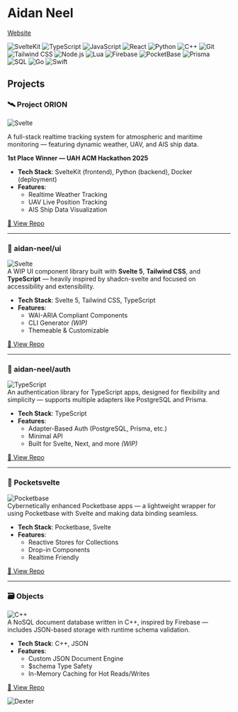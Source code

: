 # Aidan Neel
[Website](https://aidan-neel.com)

![SvelteKit](https://img.shields.io/badge/SvelteKit-f1413d?style=flat&logo=svelte&logoColor=white)
![TypeScript](https://img.shields.io/badge/TypeScript-3178C6?style=flat&logo=typescript&logoColor=white)
![JavaScript](https://img.shields.io/badge/JavaScript-F7DF1E?style=flat&logo=javascript&logoColor=black)
![React](https://img.shields.io/badge/React-61DAFB?style=flat&logo=react&logoColor=black)
![Python](https://img.shields.io/badge/Python-3776AB?style=flat&logo=python&logoColor=white)
![C++](https://img.shields.io/badge/C++-00599C?style=flat&logo=c%2B%2B&logoColor=white)
![Git](https://img.shields.io/badge/Git-F05032?style=flat&logo=git&logoColor=white)
![Tailwind CSS](https://img.shields.io/badge/Tailwind_CSS-06B6D4?style=flat&logo=tailwind-css&logoColor=white)
![Node.js](https://img.shields.io/badge/Node.js-339933?style=flat&logo=nodedotjs&logoColor=white)
![Lua](https://img.shields.io/badge/Lua-2C2D72?style=flat&logo=lua&logoColor=white)
![Firebase](https://img.shields.io/badge/Firebase-FFCA28?style=flat&logo=firebase&logoColor=black)
![PocketBase](https://img.shields.io/badge/PocketBase-FF6B00?style=flat&logo=sqlite&logoColor=white)
![Prisma](https://img.shields.io/badge/Prisma-2D3748?style=flat&logo=prisma&logoColor=white)
![SQL](https://img.shields.io/badge/SQL-F29111?style=flat&logo=mysql&logoColor=white)
![Go](https://img.shields.io/badge/Go-00ADD8?style=flat&logo=go&logoColor=white)
![Swift](https://img.shields.io/badge/Swift-FA7343?style=flat&logo=swift&logoColor=white)

## Projects

### 🛰️ Project ORION  
![Svelte](https://img.shields.io/badge/SvelteKit-FF3E00?style=flat&logo=svelte&logoColor=white)

A full-stack realtime tracking system for atmospheric and maritime monitoring — featuring dynamic weather, UAV, and AIS ship data.

**1st Place Winner — UAH ACM Hackathon 2025**

- **Tech Stack**: SvelteKit (frontend), Python (backend), Docker (deployment)
- **Features**:
  - Realtime Weather Tracking
  - UAV Live Position Tracking
  - AIS Ship Data Visualization

[🔗 View Repo](https://github.com/IsaiahHarvi/ORION)

---

### 🧩 aidan-neel/ui  
![Svelte](https://img.shields.io/badge/Svelte-FF3E00?style=flat&logo=svelte&logoColor=white)  
A WIP UI component library built with **Svelte 5**, **Tailwind CSS**, and **TypeScript** — heavily inspired by shadcn-svelte and focused on accessibility and extensibility.

- **Tech Stack**: Svelte 5, Tailwind CSS, TypeScript  
- **Features**:
  - WAI-ARIA Compliant Components  
  - CLI Generator *(WIP)*  
  - Themeable & Customizable  

[🔗 View Repo](https://github.com/aidan-neel/ui)

---

### 🔐 aidan-neel/auth  
![TypeScript](https://img.shields.io/badge/TypeScript-3178C6?style=flat&logo=typescript&logoColor=white)  
An authentication library for TypeScript apps, designed for flexibility and simplicity — supports multiple adapters like PostgreSQL and Prisma.

- **Tech Stack**: TypeScript  
- **Features**:
  - Adapter-Based Auth (PostgreSQL, Prisma, etc.)  
  - Minimal API  
  - Built for Svelte, Next, and more *(WIP)*

[🔗 View Repo](https://github.com/aidan-neel/auth)

---

### 🧪 Pocketsvelte  
![Pocketbase](https://img.shields.io/badge/Pocketbase-1E1E1E?style=flat&logo=data:image/svg+xml;base64,...&logoColor=white)  
Cybernetically enhanced Pocketbase apps — a lightweight wrapper for using Pocketbase with Svelte and making data binding seamless.

- **Tech Stack**: Pocketbase, Svelte  
- **Features**:
  - Reactive Stores for Collections  
  - Drop-in Components  
  - Realtime Friendly  

[🔗 View Repo](https://github.com/aidan-neel/pocketsvelte)

---

### 🗃️ Objects  
![C++](https://img.shields.io/badge/C++-00599C?style=flat&logo=c%2B%2B&logoColor=white)  
A NoSQL document database written in C++, inspired by Firebase — includes JSON-based storage with runtime schema validation.

- **Tech Stack**: C++, JSON  
- **Features**:
  - Custom JSON Document Engine  
  - $schema Type Safety  
  - In-Memory Caching for Hot Reads/Writes  

[🔗 View Repo](https://github.com/aidan-neel/objects)

![Dexter](https://media1.tenor.com/m/iOV-tnQcoU8AAAAd/dexter-the-series.gif)

